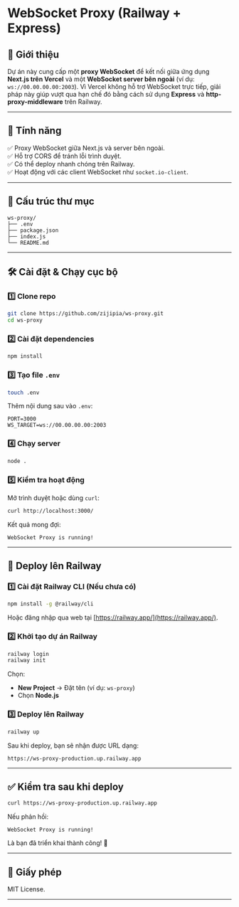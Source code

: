 # WebSocket Proxy (Railway + Express)

## 🚀 Giới thiệu
Dự án này cung cấp một **proxy WebSocket** để kết nối giữa ứng dụng **Next.js trên Vercel** và một **WebSocket server bên ngoài** (ví dụ: `ws://00.00.00.00:2003`). Vì Vercel không hỗ trợ WebSocket trực tiếp, giải pháp này giúp vượt qua hạn chế đó bằng cách sử dụng **Express** và **http-proxy-middleware** trên Railway.

---

## 📌 Tính năng
✅ Proxy WebSocket giữa Next.js và server bên ngoài.  
✅ Hỗ trợ CORS để tránh lỗi trình duyệt.  
✅ Có thể deploy nhanh chóng trên Railway.  
✅ Hoạt động với các client WebSocket như `socket.io-client`.

---

## 📂 Cấu trúc thư mục
```
ws-proxy/
├── .env
├── package.json
├── index.js
└── README.md
```

---

## 🛠 Cài đặt & Chạy cục bộ

### 1️⃣ **Clone repo**
```bash
git clone https://github.com/zijipia/ws-proxy.git
cd ws-proxy
```

### 2️⃣ **Cài đặt dependencies**
```bash
npm install
```

### 3️⃣ **Tạo file `.env`**
```bash
touch .env
```
Thêm nội dung sau vào `.env`:
```
PORT=3000
WS_TARGET=ws://00.00.00.00:2003
```

### 4️⃣ **Chạy server**
```bash
node .
```

### 5️⃣ **Kiểm tra hoạt động**
Mở trình duyệt hoặc dùng `curl`:
```bash
curl http://localhost:3000/
```
Kết quả mong đợi:
```
WebSocket Proxy is running!
```

---

## 🚀 Deploy lên Railway

### 1️⃣ **Cài đặt Railway CLI** (Nếu chưa có)
```bash
npm install -g @railway/cli
```
Hoặc đăng nhập qua web tại [https://railway.app/](https://railway.app/).

### 2️⃣ **Khởi tạo dự án Railway**
```bash
railway login
railway init
```
Chọn:
- **New Project** → Đặt tên (ví dụ: `ws-proxy`)
- Chọn **Node.js**

### 3️⃣ **Deploy lên Railway**
```bash
railway up
```
Sau khi deploy, bạn sẽ nhận được URL dạng:
```
https://ws-proxy-production.up.railway.app
```

---


## ✅ Kiểm tra sau khi deploy
```bash
curl https://ws-proxy-production.up.railway.app
```
Nếu phản hồi:
```
WebSocket Proxy is running!
```
Là bạn đã triển khai thành công! 🎉

---

## 📜 Giấy phép
MIT License.

---


